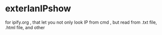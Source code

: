 # exterlanIPshow
for ipify.org , that let you not only look IP from cmd , but read from .txt file, .html file, and other

